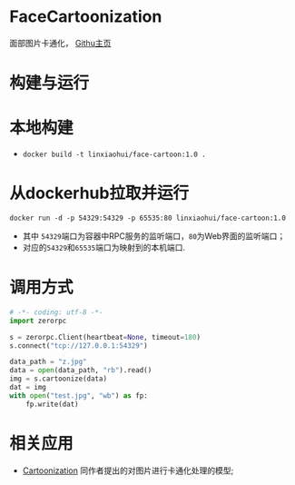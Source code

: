 # FaceCartoonization

面部图片卡通化， [Githu主页](https://github.com/SystemErrorWang/FacialCartoonization)

# 构建与运行
# 本地构建
   * `docker build -t linxiaohui/face-cartoon:1.0 .`

# 从dockerhub拉取并运行
   `docker run -d -p 54329:54329 -p 65535:80 linxiaohui/face-cartoon:1.0`
   * 其中 `54329`端口为容器中RPC服务的监听端口，`80`为Web界面的监听端口；
   * 对应的`54329`和`65535`端口为映射到的本机端口.


# 调用方式
```python
# -*- coding: utf-8 -*-
import zerorpc

s = zerorpc.Client(heartbeat=None, timeout=180)
s.connect("tcp://127.0.0.1:54329")

data_path = "z.jpg"
data = open(data_path, "rb").read()
img = s.cartoonize(data)
dat = img
with open("test.jpg", "wb") as fp:
    fp.write(dat)
```

# 相关应用
   * [Cartoonization](../Cartoonization)  同作者提出的对图片进行卡通化处理的模型;